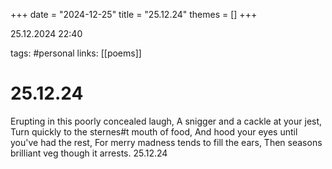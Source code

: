 +++
date = "2024-12-25"
title = "25.12.24"
themes = []
+++

25.12.2024 22:40

tags: #personal
links: [[poems]]

# 25.12.24

Erupting in this poorly concealed laugh,
A snigger and a cackle at your jest,
Turn quickly to the sternes#t mouth of food,
And hood your eyes until you've had the rest,
For merry madness tends to fill the ears,
Then seasons brilliant veg though it arrests.
25.12.24

